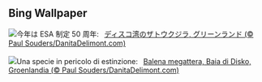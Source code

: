 ## Bing Wallpaper
![](https://www.bing.com/th?id=OHR.GreenlandHumpback_JA-JP1574725222_UHD.jpg&w=1000)今年は ESA 制定 50 周年:&nbsp;&ensp;[ディスコ湾のザトウクジラ, グリーンランド (© Paul Souders/DanitaDelimont.com)](https://www.bing.com/th?id=OHR.GreenlandHumpback_JA-JP1574725222_UHD.jpg)
<br><br/>
![](https://www.bing.com/th?id=OHR.GreenlandHumpback_IT-IT6047849263_UHD.jpg&w=1000)Una specie in pericolo di estinzione:&nbsp;&ensp;[Balena megattera, Baia di Disko, Groenlandia (© Paul Souders/DanitaDelimont.com)](https://www.bing.com/th?id=OHR.GreenlandHumpback_IT-IT6047849263_UHD.jpg)
<br><br/>
